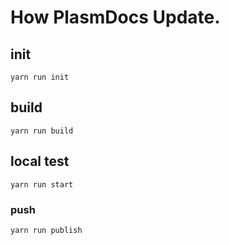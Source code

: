 # How PlasmDocs Update.

## init
```
yarn run init
```

## build
```
yarn run build
```

## local test
```
yarn run start
```

### push
```
yarn run publish
```